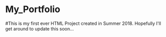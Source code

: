 # My_Portfolio

#This is my first ever HTML Project created in Summer 2018. Hopefully I'll get around to update this soon...
